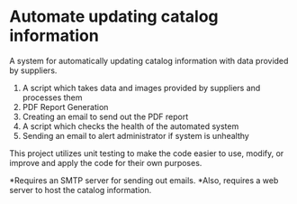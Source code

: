 #
# Automate updating catalog information

A system for automatically updating catalog information with data provided by suppliers.

1) A script which takes data and images provided by suppliers and processes them
2) PDF Report Generation 
3) Creating an email to send out the PDF report
4) A script which checks the health of the automated system
5) Sending an email to alert administrator if system is unhealthy

This project utilizes unit testing to make the code easier to use, modify, or improve and apply the code for their own purposes.

*Requires an SMTP server for sending out emails.
*Also, requires a web server to host the catalog information.
